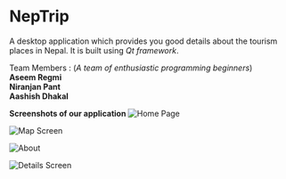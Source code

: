# NepTrip

A desktop application which provides you good details about the tourism places in Nepal. It is built using *Qt framework*. 

Team Members : (*A team of enthusiastic programming beginners*) <br>
**Aseem Regmi** <br>
**Niranjan Pant** <br>
**Aashish Dhakal**

**Screenshots of our application**
![Home Page](https://github.com/aseemregmi/NepTrip/blob/master/homePage.jpg "Home Page")

![Map Screen](https://github.com/aseemregmi/NepTrip/blob/master/mapPage.jpg "Map Screen")

![About](https://github.com/aseemregmi/NepTrip/blob/master/aboutPage.jpg "About")

![Details Screen](https://github.com/aseemregmi/NepTrip/blob/master/detailScreen.jpg "Details Screen")


